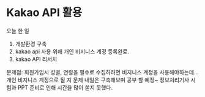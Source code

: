 # Kakao API 활용


오늘 한 일
1. 개발환경 구축
2. kakao api 사용 위해 개인 비지니스 계정 등록완료.
3. kakao API 리서치


문제점: 회원가입시 성별, 연령을 필수로 수집하려면 비지니스 계정을 사용해야하는데...
개인 비지니스 계정으로 될 지 문제
내일은 구축해보며 공부 할 예정~
정보처리기사 시험과 PPT 준비로 인해 시간을 많이 쏟지 못했다.